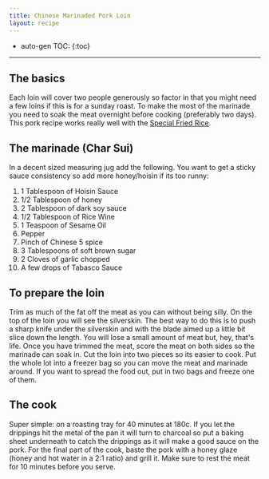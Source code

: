 ```yaml
---
title: Chinese Marinaded Pork Loin
layout: recipe
---
```


* auto-gen TOC:
{:toc}

---

## The basics
Each loin will cover two people generously so factor in that you might need a few loins if this is for a sunday roast.  To make the most of the marinade you need to soak the meat overnight before cooking (preferably two days).  This pork recipe works really well with the [Special Fried Rice](special-fried-rice.html).

## The marinade (Char Sui)
In a decent sized measuring jug add the following.  You want to get a sticky sauce consistency so add more honey/hoisin if its too runny:

1. 1 Tablespoon of Hoisin Sauce
1. 1/2 Tablespoon of honey
1. 2 Tablespoon of dark soy sauce
1. 1/2 Tablespoon of Rice Wine
1. 1 Teaspoon of Sesame Oil
1. Pepper
1. Pinch of Chinese 5 spice
1. 3 Tablespoons of soft brown sugar
1. 2 Cloves of garlic chopped
1. A few drops of Tabasco Sauce

## To prepare the loin
Trim as much of the fat off the meat as you can without being silly.  On the top of the loin you will see the silverskin.  The best way to do this is to push a sharp knife under the silverskin and with the blade aimed up a little bit slice down the length.  You will lose a small amount of meat but, hey, that's life.  Once you have trimmed the meat, score the meat on both sides so the marinade can soak in.  Cut the loin into two pieces so its easier to cook.  Put the whole lot into a freezer bag so you can move the meat and marinade around. If you want to spread the food out, put in two bags and freeze one of them.

## The cook
Super simple: on a roasting tray for 40 minutes at 180c.  If you let the drippings hit the metal of the pan it will turn to charcoal so put a baking sheet underneath to catch the drippings as it will make a good sauce on the pork.  For the final part of the cook, baste the pork with a honey glaze (honey and hot water in a 2:1 ratio) and grill it.  Make sure to rest the meat for 10 minutes before you serve.
